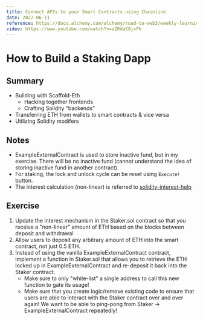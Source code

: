 ```yaml
---
title: Connect APIs to your Smart Contracts using Chainlink
date: 2022-06-11
reference: https://docs.alchemy.com/alchemy/road-to-web3/weekly-learning-challenges/6.-how-to-build-a-staking-dapp
video: https://www.youtube.com/watch?v=aZRdaE8jxPk
---
```


# How to Build a Staking Dapp
## Summary
- Building with Scaffold-Eth
    - Hacking together frontends
    - Crafting Solidity "backends"
- Transferring ETH from wallets to smart contracts & vice versa
- Utilizing Solidity modifers

## Notes
- ExampleExternalContract is used to store inactive fund, but in my exercise. There will be no inactive fund (cannot understand the idea of storing inactive fund in another contract).
- For staking, the lock and unlock cycle can be reset using `Execute!` button.
- The interest calculation (non-linear) is referred to [solidity-interest-help](https://github.com/wolflo/solidity-interest-helper)


## Exercise
1. Update the interest mechanism in the Staker.sol contract so that you receive a "non-linear" amount of ETH based on the blocks between deposit and withdrawal
2. Allow users to deposit any arbitrary amount of ETH into the smart contract, not just 0.5 ETH.
3. Instead of using the vanilla ExampleExternalContract contract, implement a function in Staker.sol that allows you to retrieve the ETH locked up in ExampleExternalContract and re-deposit it back into the Staker contract.
    - Make sure to only "white-list" a single address to call this new function to gate its usage!
    - Make sure that you create logic/remove existing code to ensure that users are able to interact with the Staker contract over and over again! We want to be able to ping-pong from Staker -> ExampleExternalContract repeatedly!